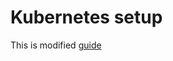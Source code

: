 # Kubernetes setup

This is modified [guide](https://www.digitalocean.com/community/tutorials/how-to-create-a-kubernetes-cluster-using-kubeadm-on-ubuntu-18-04-ru)
